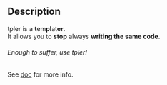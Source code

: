 ## Description ##
tpler is a <b>t</b>em<b>pl</b>at<b>er</b>.<br/>
It allows you to <b>stop</b> always <b>writing the same code</b>.<br/>
###### Enough to suffer, use tpler! ######
See [doc](https://github.com/SPython/tpler/blob/master/doc/doc.xhtml) for more info.
